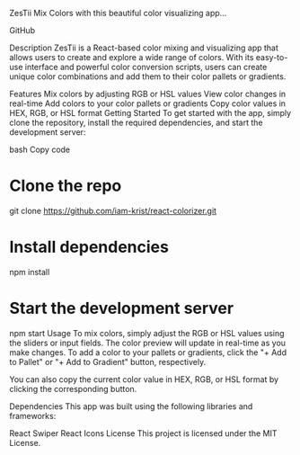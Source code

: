 ZesTii
Mix Colors with this beautiful color visualizing app...

GitHub

Description
ZesTii is a React-based color mixing and visualizing app that allows users to create and explore a wide range of colors. With its easy-to-use interface and powerful color conversion scripts, users can create unique color combinations and add them to their color pallets or gradients.

Features
Mix colors by adjusting RGB or HSL values
View color changes in real-time
Add colors to your color pallets or gradients
Copy color values in HEX, RGB, or HSL format
Getting Started
To get started with the app, simply clone the repository, install the required dependencies, and start the development server:

bash
Copy code
# Clone the repo
git clone https://github.com/iam-krist/react-colorizer.git

# Install dependencies
npm install

# Start the development server
npm start
Usage
To mix colors, simply adjust the RGB or HSL values using the sliders or input fields. The color preview will update in real-time as you make changes. To add a color to your pallets or gradients, click the "+ Add to Pallet" or "+ Add to Gradient" button, respectively.

You can also copy the current color value in HEX, RGB, or HSL format by clicking the corresponding button.

Dependencies
This app was built using the following libraries and frameworks:

React
Swiper
React Icons
License
This project is licensed under the MIT License.
